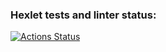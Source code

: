 ### Hexlet tests and linter status:
[![Actions Status](https://github.com/Artemka2510/frontend-project-46/workflows/hexlet-check/badge.svg)](https://github.com/Artemka2510/frontend-project-46/actions)